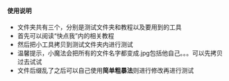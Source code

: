 #### 使用说明

* 文件夹共有三个，分别是测试文件夹和教程以及要用到的工具
* 首先可以阅读“快点我”内的相关教程
* 然后把小工具拷贝到测试文件夹内进行测试
* 温馨提示，小魔法会把所有的文件名字都变成.jpg包括他自己。。。可以先拷贝过去试试
* 文件后缀乱了之后可以自己使用**简单粗暴法**则进行修改再进行测试
